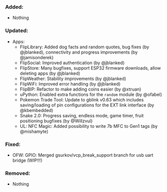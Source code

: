 ### Added:
- Nothing

### Updated:
- Apps:
  - FlipLibrary: Added dog facts and random quotes, bug fixes (by @jblanked), connectivity and progress improvements (by @jamisonderek)
  - FlipSocial: Improved authentication (by @jblanked)
  - FlipStore: Many bugfixes, support ESP32 firmware downloads, allow deleting apps (by @jblanked)
  - FlipWeather: Stability improvements (by @jblanked)
  - FlipWiFi: Improved error handling (by @jblanked)
  - FlipBIP: Refactor to make adding coins easier (by @xtruan)
  - uPython: Enabled extra functions for the `random` module (by @ofabel)
  - Pokemon Trade Tool: Update to gblink v0.63 which includes saving/loading of pin configurations for the EXT link interface (by @kbembedded)
  - Snake 2.0: Progress saving, endless mode, game timer, fruit positioning bugfixes (by @Willzvul)
  - UL: NFC Magic: Added possibility to write 7b MFC to Gen1 tags (by @mishamyte)

### Fixed:
- OFW: GPIO: Merged gsurkov/vcp_break_support branch for usb uart bridge (WIP!!!)

### Removed:
- Nothing
